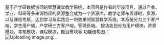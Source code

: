 基于产学研数据协同的智慧课堂教学系统，本项目是作者的毕设项目，通过产业、学业、科研等多来源路径的资源整合成为一个资源库，教学老师布置课时，资源，以及课程考核，达到学习与实践合一的效果的智慧教学系统。本系统分为三个客户端，学生用户端，产学研三方客户端，管理员端。
按功能划分为用户模块，资源模块，考核模块，课程模块，题目模块等
功能结构图：
![Uploading image.png…]()
